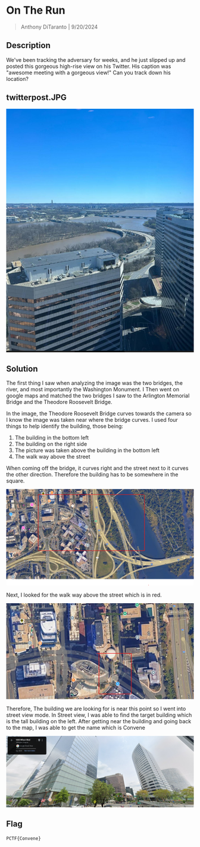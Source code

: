 # On The Run

> Anthony DiTaranto | 9/20/2024

## Description

We've been tracking the adversary for weeks, and he just slipped up and posted this gorgeous high-rise view on his Twitter. His caption was "awesome meeting with a gorgeous view!" Can you track down his location?

## twitterpost.JPG

![twitterpost.jpg](./Images/twitterpost.JPG)

## Solution

The first thing I saw when analyzing the image was the two bridges, the river, and most importantly the Washington Monument. I Then went on google maps and matched the two bridges I saw to the Arlington Memorial Bridge and the Theodore Roosevelt Bridge. 

In the image, the Theodore Roosevelt Bridge curves towards the camera so I know the image was taken near where the bridge curves. I used four things to help identify the building, those being:

1. The building in the bottom left
2. The building on the right side
3. The picture was taken above the building in the bottom left
4. The walk way above the street

When coming off the bridge, it curves right and the street next to it curves the other direction. Therefore the building has to be somewhere in the square.

![Google Maps](./Images/Google_Maps1.png)

Next, I looked for the walk way above the street which is in red.

![Google Maps](./Images/Google_Maps2.png)

Therefore, The building we are looking for is near this point so I went into street view mode. In Street view, I was able to find the target building which is the tall building on the left. After getting near the building and going back to the map, I was able to get the name which is Convene

![Google Maps](./Images/Google_Maps3.png)

## Flag

`PCTF{Convene}`
